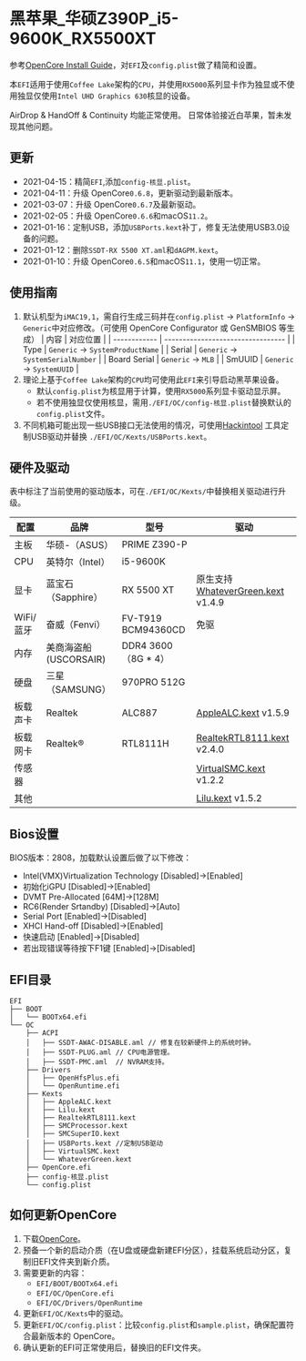 # 黑苹果_华硕Z390P_i5-9600K_RX5500XT

参考[OpenCore Install Guide](https://dortania.github.io/OpenCore-Install-Guide/)，对`EFI`及`config.plist`做了精简和设置。

本`EFI`适用于使用`Coffee Lake`架构的`CPU`，并使用`RX5000`系列显卡作为独显或不使用独显仅使用`Intel UHD Graphics 630`核显的设备。

AirDrop & HandOff & Continuity 均能正常使用。
日常体验接近白苹果，暂未发现其他问题。

## 更新

+ 2021-04-15：精简`EFI`,添加`config-核显.plist`。
+ 2021-04-11：升级 OpenCore`0.6.8`，更新驱动到最新版本。
+ 2021-03-07：升级 OpenCore`0.6.7`及最新驱动。
+ 2021-02-05：升级 OpenCore`0.6.6`和macOS`11.2`。
+ 2021-01-16：定制USB，添加`USBPorts.kext`补丁，修复无法使用USB3.0设备的问题。
+ 2021-01-12：删除`SSDT-RX 5500 XT.aml`和`dAGPM.kext`。
+ 2021-01-10：升级 OpenCore`0.6.5`和macOS`11.1`，使用一切正常。

## 使用指南

1. 默认机型为`iMAC19,1`，需自行生成三码并在`config.plist` -> `PlatformInfo` -> `Generic`中对应修改。（可使用 OpenCore Configurator 或 GenSMBIOS 等生成）
   | 内容         | 对应位置                          |
   | ------------ | --------------------------------- |
   | Type         | `Generic` -> `SystemProductName`  |
   | Serial       | `Generic` -> `SystemSerialNumber` |
   | Board Serial | `Generic` -> `MLB`                |
   | SmUUID       | `Generic` -> `SystemUUID`         |
2. 理论上基于`Coffee Lake`架构的`CPU`均可使用此`EFI`来引导启动黑苹果设备。
   + 默认`config.plist`为核显用于计算，使用`RX5000`系列显卡驱动显示屏。
   + 若不使用独显仅使用核显，需用`./EFI/OC/config-核显.plist`替换默认的`config.plist`文件。
3. 不同机箱可能出现一些USB接口无法使用的情况，可使用[Hackintool](https://github.com/headkaze/Hackintool/releases) 工具定制USB驱动并替换 `./EFI/OC/Kexts/USBPorts.kext`。

## 硬件及驱动

表中标注了当前使用的驱动版本，可在`./EFI/OC/Kexts/`中替换相关驱动进行升级。

| 配置      | 品牌                  | 型号                | 驱动                                                                                        |
| --------- | --------------------- | ------------------- | ------------------------------------------------------------------------------------------- |
| 主板      | 华硕-（ASUS）         | PRIME Z390-P        |                                                                                             |
| CPU       | 英特尔（Intel）       | i5-9600K            |                                                                                             |
| 显卡      | 蓝宝石（Sapphire）    | RX 5500 XT          | 原生支持 [WhateverGreen.kext](https://github.com/acidanthera/whatevergreen/releases) v1.4.9 |
| WiFi/蓝牙 | 奋威（Fenvi）         | FV-T919 BCM94360CD  | 免驱                                                                                        |
| 内存      | 美商海盗船(USCORSAIR) | DDR4 3600（8G * 4） |                                                                                             |
| 硬盘      | 三星（SAMSUNG）       | 970PRO 512G         |
| 板载声卡  | Realtek               | ALC887              | [AppleALC.kext](https://github.com/acidanthera/AppleALC/releases) v1.5.9                    |
| 板载网卡  | Realtek®              | RTL8111H            | [RealtekRTL8111.kext](https://github.com/Mieze/RTL8111_driver_for_OS_X/releases) v2.4.0     |
| 传感器    |                       |                     | [VirtualSMC.kext](https://github.com/acidanthera/virtualsmc/releases) v1.2.2                |
| 其他      |                       |                     | [Lilu.kext](https://github.com/acidanthera/Lilu/releases) v1.5.2                            |

## Bios设置

BIOS版本：2808，加载默认设置后做了以下修改：

+ Intel(VMX)Virtualization Technology [Disabled]->[Enabled]
+ 初始化iGPU [Disabled]->[Enabled]
+ DVMT Pre-Allocated [64M]->[128M] 
+ RC6(Render Srtandby) [Disabled]->[Auto]
+ Serial Port [Enabled]->[Disabled]
+ XHCI Hand-off [Disabled]->[Enabled]
+ 快速启动 [Enabled]->[Disabled]
+ 若出现错误等待按下F1键 [Enabled]->[Disabled]

## EFI目录

```
EFI
├── BOOT
│   └── BOOTx64.efi
└── OC
    ├── ACPI
    │   ├── SSDT-AWAC-DISABLE.aml // 修复在较新硬件上的系统时钟。
    │   ├── SSDT-PLUG.aml // CPU电源管理。
    │   ├── SSDT-PMC.aml  // NVRAM支持。
    ├── Drivers
    │   ├── OpenHfsPlus.efi
    │   └── OpenRuntime.efi
    ├── Kexts
    │   ├── AppleALC.kext
    │   ├── Lilu.kext
    │   ├── RealtekRTL8111.kext
    │   ├── SMCProcessor.kext
    │   ├── SMCSuperIO.kext
    │   ├── USBPorts.kext //定制USB驱动
    │   ├── VirtualSMC.kext
    │   └── WhateverGreen.kext
    ├── OpenCore.efi
    ├── config-核显.plist
    └── config.plist
```

## 如何更新OpenCore

1. 下载[OpenCore](https://github.com/acidanthera/OpenCorePkg/releases)。
2. 预备一个新的启动介质（在U盘或硬盘新建EFI分区），挂载系统启动分区，复制旧EFI文件夹到新介质。
3. 需要更新的内容：
   + `EFI/BOOT/BOOTx64.efi`
   + `EFI/OC/OpenCore.efi`
   + `EFI/OC/Drivers/OpenRuntime`
4. 更新`EFI/OC/Kexts`中的驱动。
5. 更新`EFI/OC/config.plist`：比较`config.plist`和`sample.plist`，确保配置符合最新版本的 OpenCore。
6. 确认更新的EFI可正常使用后，替换旧的EFI文件夹。
